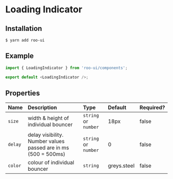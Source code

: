 # Loading Indicator

<!-- STORY -->

## Installation

```shell
$ yarn add roo-ui
```

## Example

```js
import { LoadingIndicator } from 'roo-ui/components';

export default <LoadingIndicator />;
```

## Properties

| Name    | Description                                                    | Type                 | Default     | Required? |
| :------ | :------------------------------------------------------------- | :------------------- | :---------- | :-------- |
| `size`  | width & height of individual bouncer                           | `string` or `number` | 18px        | false     |
| `delay` | delay visibility. Number values passed are in ms (500 = 500ms) | `string` or `number` | 0           | false     |
| `color` | colour of individual bouncer                                   | `string`             | greys.steel | false     |

